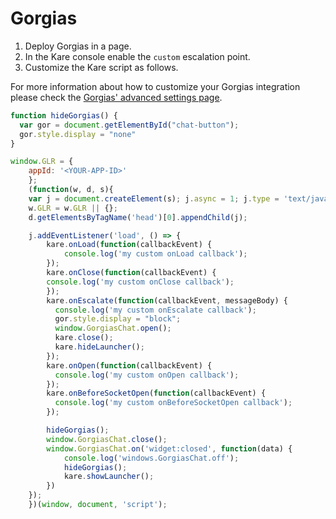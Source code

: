 # Gorgias

 1. Deploy Gorgias in a page.
 2. In the Kare console enable the `custom` escalation point.
 3. Customize the Kare script as follows.


For more information about how to customize your Gorgias integration please check the [Gorgias' advanced settings page](https://docs.gorgias.com/gorgias-chat/advanced-customization-new-chat).


```javascript
function hideGorgias() {
  var gor = document.getElementById("chat-button");
  gor.style.display = "none"
}

window.GLR = {
    appId: '<YOUR-APP-ID>'
    };
    (function(w, d, s){
    var j = document.createElement(s); j.async = 1; j.type = 'text/javascript'; j.src = 'https://widget.eu.karehq.com/latest.js';
    w.GLR = w.GLR || {};
    d.getElementsByTagName('head')[0].appendChild(j);

    j.addEventListener('load', () => {
        kare.onLoad(function(callbackEvent) {
            console.log('my custom onLoad callback');
        });
        kare.onClose(function(callbackEvent) {
        console.log('my custom onClose callback');
        });
        kare.onEscalate(function(callbackEvent, messageBody) {
          console.log('my custom onEscalate callback');
          gor.style.display = "block";
          window.GorgiasChat.open();
          kare.close();
          kare.hideLauncher();
        });
        kare.onOpen(function(callbackEvent) {
          console.log('my custom onOpen callback');
        });          
        kare.onBeforeSocketOpen(function(callbackEvent) {
          console.log('my custom onBeforeSocketOpen callback');
        });

        hideGorgias();
        window.GorgiasChat.close();
        window.GorgiasChat.on('widget:closed', function(data) {
            console.log('windows.GorgiasChat.off');
            hideGorgias();
            kare.showLauncher();
        })
    });
    })(window, document, 'script');
```
